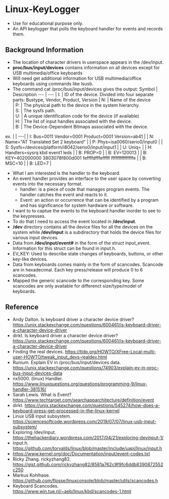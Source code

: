 # Linux-KeyLogger
* Use for educational purpose only.
* An API keylogger that polls the keyboard handler for events and records them.

## Background Information
* The location of character drivers in userspace appears in the /dev/input.
* **proc/bus/input/devices** contains information on all devices except for USB multimedia/office keyboards
* Will need get additional information for USB multimedia/office keyboards using commands like lsusb.
* The command cat /proc/bus/input/devices gives the output:
 Symbol | Description
 --- | ---
| I: |  ID of the device. Divided into four separate parts: Bustype, Vendor, Product, Version
| N: |  Name of the device                                                                   
| P: |  The physical path to the device in the system hierarchy.                             
| S: |  The sysfs path.                                                                      
| U: |  A unique identification code for the device (if available)                           
| H: |  The list of input handles associated with the device.                                
| B: |  The Device-Dependent Bitmaps associated with the device.                             

ex.
| |
---|
| I: Bus=0011 Vendor=0001 Product=0001 Version=ab41 |
| N: Name="AT Translated Set 2 keyboard" |
| P: Phys=isa0060/serio0/input0 |
| S: Sysfs=/devices/platform/i8042/serio0/input/input1 |
| U: Uniq= |
| H: Handlers=sysrq kbd event1 leds |
| B: PROP=0 |
| B: EV=120013 |
| B: KEY=402000000 3803078f800d001 feffffdfffefffff fffffffffffffffe |
| B: MSC=10 |
| B: LED=7 |
* What I am interested is the handler to the keyboard.
* An event handler provides an interface to the user space by converting events into the necessary format.
	* handler: is a piece of code that manages program events. The handler catches the event and reacts to it.
	* Event: an action or occurrence that can be identified by a program and has significance for system hardware or software.
* I want to to captue the events to the keyboard handler inorder to see to the keypresses.
* To do that I need to access the event located in **/dev/input**.
* **/dev** directory contains all the device files for all the devices on the system while **/dev/input** is a subdirectory that holds the device files for various input devices.
* Data from **/dev/input/event#** in the form of the struct input_event. Information for this struct can be found in input.h.
* EV_KEY: Used to describe state changes of keyboards, buttons, or other key-like devices.
* Data from keyboards comes mainly in the form of scancodes. Scancode are in hexadecimal. Each key press/release will produce 0 to 6 scancodes. 
* Mapped the generic scancode to the corresponding key. Some scancodes are only available for differenct size/type/model of keyboards.


## Reference
* Andy Dalton. Is keyboard driver a character device driver? https://unix.stackexchange.com/questions/600461/is-keyboard-driver-a-character-device-driver
* dirkt. Is keyboard driver a character device driver? https://unix.stackexchange.com/questions/600461/is-keyboard-driver-a-character-device-driver
* Finding the real devices. https://tldp.org/HOWTO/XFree-Local-multi-user-HOWTO/tweak_input_devs-realdev.html
* Runium. Explain EV in /proc/bus/input/devices data. https://unix.stackexchange.com/questions/74903/explain-ev-in-proc-bus-input-devices-data
* nx5000. (linux) Handler. https://www.linuxquestions.org/questions/programming-9/linux-handler-381516/
* Sarah Lewis. What is Event? https://www.techtarget.com/searchapparchitecture/definition/event
* dirkt. https://unix.stackexchange.com/questions/545274/how-does-a-keyboard-press-get-processed-in-the-linux-kernel
* Linux USB input subsystem. https://sciencesoftcode.wordpress.com/2019/07/07/linux-usb-input-subsystem/
* Exploring /dev/input. https://thehackerdiary.wordpress.com/2017/04/21/exploring-devinput-1/
* input.h. https://github.com/torvalds/linux/blob/master/include/uapi/linux/input.h
* https://www.kernel.org/doc/Documentation/input/event-codes.txt
* Ricky Zhang. rickyzhang82. https://gist.github.com/rickyzhang82/8581a762c9f9fc6ddb8390872552c250
* Markus Kohlhase. https://github.com/flosse/linuxconsole/blob/master/utils/scancodes.h
* Keyboard Scancodes. https://www.win.tue.nl/~aeb/linux/kbd/scancodes-1.html